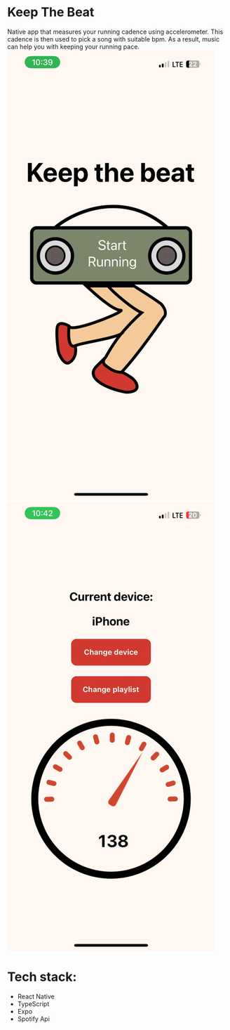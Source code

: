 # Keep The Beat
Native app that measures your running cadence using accelerometer. This cadence is then used to pick a song with suitable bpm. As a result, music can help you with keeping your running pace.
![Start Screen](start_screen.jpg)
![Cadence Meter](cadence_meter.jpg)

# Tech stack: 
- React Native
- TypeScript
- Expo
- Spotify Api
